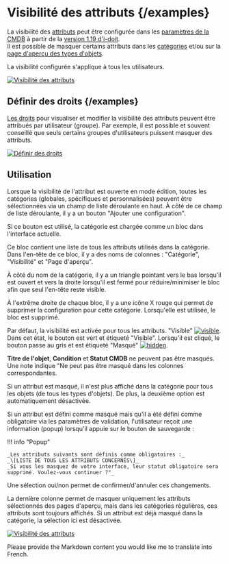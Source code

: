 # Visibilité des attributs {/examples}

La visibilité des [attributs](./attribute-fields.md) peut être configurée dans les [paramètres de la CMDB](../system-administration/administration/data-view/hide-attributes.md) à partir de la [version 1.19 d'i-doit](../version-history/release-notes/release-notes-1.19.md).<br>
Il est possible de masquer certains attributs dans les [catégories](./categories-and-attributes.md) et/ou sur la [page d'aperçu des types d'objets](./object-types.md).

La visibilité configurée s'applique à tous les utilisateurs.

[![Visibilité des attributs](../assets/images/en/basics/attribute-visibility/1-av.png)](../assets/images/en/basics/attribute-visibility/1-av.png)

## Définir des droits {/examples}

[Les droits](../efficient-documentation/rights-management/index.md) pour visualiser et modifier la visibilité des attributs peuvent être attribués par utilisateur (groupe). Par exemple, il est possible et souvent conseillé que seuls certains groupes d'utilisateurs puissent masquer des attributs.

[![Définir des droits](../assets/images/en/basics/attribute-visibility/2-av.png)](../assets/images/en/basics/attribute-visibility/2-av.png)

## Utilisation

Lorsque la visibilité de l'attribut est ouverte en mode édition, toutes les catégories (globales, spécifiques et personnalisées) peuvent être sélectionnées via un champ de liste déroulante en haut. À côté de ce champ de liste déroulante, il y a un bouton "Ajouter une configuration".

Si ce bouton est utilisé, la catégorie est chargée comme un bloc dans l'interface actuelle.

Ce bloc contient une liste de tous les attributs utilisés dans la catégorie. Dans l'en-tête de ce bloc, il y a des noms de colonnes : "Catégorie", "Visibilité" et "Page d'aperçu".

À côté du nom de la catégorie, il y a un triangle pointant vers le bas lorsqu'il est ouvert et vers la droite lorsqu'il est fermé pour réduire/minimiser le bloc afin que seul l'en-tête reste visible.

À l'extrême droite de chaque bloc, il y a une icône X rouge qui permet de supprimer la configuration pour cette catégorie. Lorsqu'elle est utilisée, le bloc est supprimé.

Par défaut, la visibilité est activée pour tous les attributs. "Visible" [![visible](../assets/images/en/basics/attribute-visibility/3-av.png)](../assets/images/en/basics/attribute-visibility/3-av.png). Dans cet état, le bouton est vert et étiqueté "Visible". Lorsqu'il est cliqué, le bouton passe au gris et est étiqueté "Masqué" [![hidden](../assets/images/en/basics/attribute-visibility/4-av.png)](../assets/images/en/basics/attribute-visibility/4-av.png).

**Titre de l'objet**, **Condition** et **Statut CMDB** ne peuvent pas être masqués. Une note indique "Ne peut pas être masqué dans les colonnes correspondantes.

Si un attribut est masqué, il n'est plus affiché dans la catégorie pour tous les objets (de tous les types d'objets). De plus, la deuxième option est automatiquement désactivée.

Si un attribut est défini comme masqué mais qu'il a été défini comme obligatoire via les paramètres de validation, l'utilisateur reçoit une information (popup) lorsqu'il appuie sur le bouton de sauvegarde :

!!! info "Popup"

    _Les attributs suivants sont définis comme obligatoires :_
    _\[LISTE DE TOUS LES ATTRIBUTS CONCERNÉS\]_
    _Si vous les masquez de votre interface, leur statut obligatoire sera supprimé. Voulez-vous continuer ?"_

Une sélection oui/non permet de confirmer/d'annuler ces changements.

La dernière colonne permet de masquer uniquement les attributs sélectionnés des pages d'aperçu, mais dans les catégories régulières, ces attributs sont toujours affichés. Si un attribut est déjà masqué dans la catégorie, la sélection ici est désactivée.

[![Visibilité des attributs](../assets/images/en/basics/attribute-visibility/5-av.png)](../assets/images/en/basics/attribute-visibility/5-av.png)

Please provide the Markdown content you would like me to translate into French.
